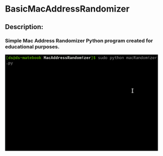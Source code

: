 # BasicMacAddressRandomizer

## Description:
### Simple Mac Address Randomizer Python program created for educational purposes.

![](demo.gif)
